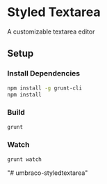 # Styled Textarea

A customizable textarea editor

## Setup

### Install Dependencies

```bash
npm install -g grunt-cli
npm install
```

### Build

```bash
grunt
```

### Watch

```bash
grunt watch
```

"# umbraco-styledtextarea" 
